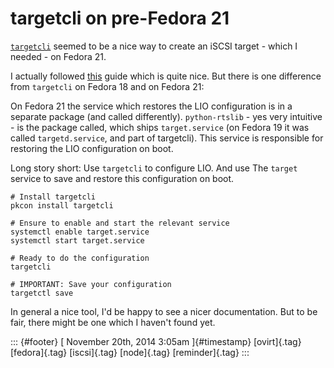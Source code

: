 targetcli on pre-Fedora 21
==========================

[`targetcli`](https://github.com/agrover/targetcli-fb) seemed to be a
nice way to create an iSCSI target - which I needed - on Fedora 21.

I actually followed
[this](http://workaround.cz/cmd-targetcli-iscsi-target-lio-and-fedora-18/)
guide which is quite nice. But there is one difference from `targetcli`
on Fedora 18 and on Fedora 21:

On Fedora 21 the service which restores the LIO configuration is in a
separate package (and called differently). `python-rtslib` - yes very
intuitive - is the package called, which ships `target.service` (on
Fedora 19 it was called `targetd.service`, and part of targetcli). This
service is responsible for restoring the LIO configuration on boot.

Long story short: Use `targetcli` to configure LIO. And use The `target`
service to save and restore this configuration on boot.

    # Install targetcli
    pkcon install targetcli

    # Ensure to enable and start the relevant service
    systemctl enable target.service
    systemctl start target.service

    # Ready to do the configuration
    targetcli

    # IMPORTANT: Save your configuration
    targetctl save

In general a nice tool, I'd be happy to see a nicer documentation. But
to be fair, there might be one which I haven't found yet.

::: {#footer}
[ November 20th, 2014 3:05am ]{#timestamp} [ovirt]{.tag} [fedora]{.tag}
[iscsi]{.tag} [node]{.tag} [reminder]{.tag}
:::
